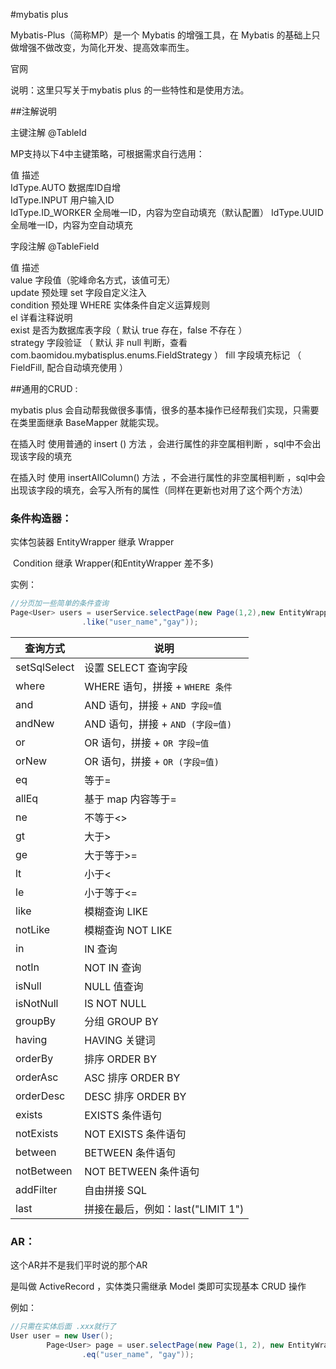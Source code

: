 #mybatis plus

Mybatis-Plus（简称MP）是一个 Mybatis 的增强工具，在 Mybatis 的基础上只做增强不做改变，为简化开发、提高效率而生。 

官网

说明：这里只写关于mybatis plus 的一些特性和是使用方法。



##注解说明

主键注解 @TableId 

MP支持以下4中主键策略，可根据需求自行选用： 

  值               	描述                   
  IdType.AUTO     	数据库ID自增              
  IdType.INPUT    	用户输入ID               
  IdType.ID_WORKER	全局唯一ID，内容为空自动填充（默认配置）
  IdType.UUID     	全局唯一ID，内容为空自动填充      



字段注解 @TableField 

  值        	描述                                      
  value    	字段值（驼峰命名方式，该值可无）                        
  update   	预处理 set 字段自定义注入                         
  condition	预处理 WHERE 实体条件自定义运算规则                   
  el       	详看注释说明                                  
  exist    	是否为数据库表字段（ 默认 true 存在，false 不存在 ）       
  strategy 	字段验证 （ 默认 非 null 判断，查看 com.baomidou.mybatisplus.enums.FieldStrategy ）
  fill     	字段填充标记 （ FieldFill, 配合自动填充使用 ）          



##通用的CRUD :

mybatis plus 会自动帮我做很多事情，很多的基本操作已经帮我们实现，只需要在类里面继承 BaseMapper 就能实现。

在插入时 使用普通的 insert () 方法 ，会进行属性的非空属相判断 ，sql中不会出现该字段的填充

在插入时 使用 insertAllColumn() 方法 ，不会进行属性的非空属相判断 ，sql中会出现该字段的填充，会写入所有的属性（同样在更新也对用了这个两个方法）



### 条件构造器：

实体包装器 EntityWrapper 继承 Wrapper 

​			Condition 继承 Wrapper(和EntityWrapper 差不多)

实例：

```java
//分页加一些简单的条件查询
Page<User> users = userService.selectPage(new Page(1,2),new EntityWrapper<User>()
                .like("user_name","gay"));
```



| 查询方式     | 说明                              |
| ------------ | --------------------------------- |
| setSqlSelect | 设置 SELECT 查询字段              |
| where        | WHERE 语句，拼接 + `WHERE 条件`   |
| and          | AND 语句，拼接 + `AND 字段=值`    |
| andNew       | AND 语句，拼接 + `AND (字段=值)`  |
| or           | OR 语句，拼接 + `OR 字段=值`      |
| orNew        | OR 语句，拼接 + `OR (字段=值)`    |
| eq           | 等于=                             |
| allEq        | 基于 map 内容等于=                |
| ne           | 不等于<>                          |
| gt           | 大于>                             |
| ge           | 大于等于>=                        |
| lt           | 小于<                             |
| le           | 小于等于<=                        |
| like         | 模糊查询 LIKE                     |
| notLike      | 模糊查询 NOT LIKE                 |
| in           | IN 查询                           |
| notIn        | NOT IN 查询                       |
| isNull       | NULL 值查询                       |
| isNotNull    | IS NOT NULL                       |
| groupBy      | 分组 GROUP BY                     |
| having       | HAVING 关键词                     |
| orderBy      | 排序 ORDER BY                     |
| orderAsc     | ASC 排序 ORDER BY                 |
| orderDesc    | DESC 排序 ORDER BY                |
| exists       | EXISTS 条件语句                   |
| notExists    | NOT EXISTS 条件语句               |
| between      | BETWEEN 条件语句                  |
| notBetween   | NOT BETWEEN 条件语句              |
| addFilter    | 自由拼接 SQL                      |
| last         | 拼接在最后，例如：last("LIMIT 1") |



### AR：

这个AR并不是我们平时说的那个AR 

是叫做 ActiveRecord ，实体类只需继承 Model 类即可实现基本 CRUD 操作 

例如：

```java
//只需在实体后面 .xxx就行了 
User user = new User();
        Page<User> page = user.selectPage(new Page(1, 2), new EntityWrapper<User>()
                .eq("user_name", "gay"));

```









